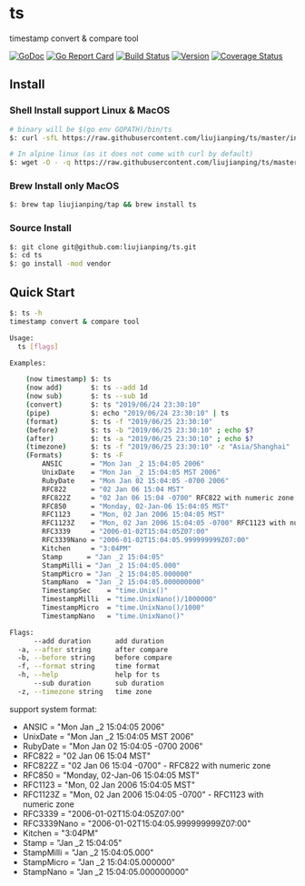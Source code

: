 ts
===
timestamp convert & compare tool

[![GoDoc](https://godoc.org/github.com/liujianping/ts?status.svg)](https://godoc.org/github.com/liujianping/ts) [![Go Report Card](https://goreportcard.com/badge/github.com/liujianping/ts)](https://goreportcard.com/report/github.com/liujianping/ts) [![Build Status](https://travis-ci.org/liujianping/ts.svg?branch=master)](https://travis-ci.org/liujianping/ts) [![Version](https://img.shields.io/github/tag/liujianping/ts.svg)](https://github.com/liujianping/ts/releases) [![Coverage Status](https://coveralls.io/repos/github/liujianping/ts/badge.svg?branch=master)](https://coveralls.io/github/liujianping/ts?branch=master)

## Install

### Shell Install support Linux & MacOS

````bash
# binary will be $(go env GOPATH)/bin/ts
$: curl -sfL https://raw.githubusercontent.com/liujianping/ts/master/install.sh | sh -s -- -b $(go env GOPATH)/bin

# In alpine linux (as it does not come with curl by default)
$: wget -O - -q https://raw.githubusercontent.com/liujianping/ts/master/install.sh | sh -s 

```` 

### Brew Install only MacOS
````bash
$: brew tap liujianping/tap && brew install ts
````

### Source Install
````bash
$: git clone git@github.com:liujianping/ts.git
$: cd ts
$: go install -mod vendor
````

## Quick Start

````bash
$: ts -h
timestamp convert & compare tool

Usage:
  ts [flags]

Examples:

	(now timestamp)	$: ts
	(now add)		$: ts --add 1d
	(now sub)		$: ts --sub 1d
	(convert)		$: ts "2019/06/24 23:30:10"
	(pipe)			$: echo "2019/06/24 23:30:10" | ts
	(format)		$: ts -f "2019/06/25 23:30:10"
	(before)		$: ts -b "2019/06/25 23:30:10" ; echo $?
	(after)			$: ts -a "2019/06/25 23:30:10" ; echo $?
	(timezone)		$: ts -f "2019/06/25 23:30:10" -z "Asia/Shanghai"
	(Formats)		$: ts -F 
		ANSIC       = "Mon Jan _2 15:04:05 2006"
		UnixDate    = "Mon Jan _2 15:04:05 MST 2006"
		RubyDate    = "Mon Jan 02 15:04:05 -0700 2006"
		RFC822      = "02 Jan 06 15:04 MST"
		RFC822Z     = "02 Jan 06 15:04 -0700" RFC822 with numeric zone
		RFC850      = "Monday, 02-Jan-06 15:04:05 MST"
		RFC1123     = "Mon, 02 Jan 2006 15:04:05 MST"
		RFC1123Z    = "Mon, 02 Jan 2006 15:04:05 -0700" RFC1123 with numeric zone
		RFC3339     = "2006-01-02T15:04:05Z07:00"
		RFC3339Nano = "2006-01-02T15:04:05.999999999Z07:00"
		Kitchen     = "3:04PM"
		Stamp      = "Jan _2 15:04:05"
		StampMilli = "Jan _2 15:04:05.000"
		StampMicro = "Jan _2 15:04:05.000000"
		StampNano  = "Jan _2 15:04:05.000000000"
		TimestampSec	= "time.Unix()"
		TimestampMilli  = "time.UnixNano()/1000000"
		TimestampMicro  = "time.UnixNano()/1000"
		TimestampNano	= "time.UnixNano()"

Flags:
      --add duration      add duration
  -a, --after string      after compare
  -b, --before string     before compare
  -f, --format string     time format
  -h, --help              help for ts
      --sub duration      sub duration
  -z, --timezone string   time zone
````

support system format:
- ANSIC       = "Mon Jan _2 15:04:05 2006"
- UnixDate    = "Mon Jan _2 15:04:05 MST 2006"
- RubyDate    = "Mon Jan 02 15:04:05 -0700 2006"
- RFC822      = "02 Jan 06 15:04 MST"
- RFC822Z     = "02 Jan 06 15:04 -0700" - RFC822 with numeric zone
- RFC850      = "Monday, 02-Jan-06 15:04:05 MST"
- RFC1123     = "Mon, 02 Jan 2006 15:04:05 MST"
- RFC1123Z    = "Mon, 02 Jan 2006 15:04:05 -0700" - RFC1123 with numeric zone
- RFC3339     = "2006-01-02T15:04:05Z07:00"
- RFC3339Nano = "2006-01-02T15:04:05.999999999Z07:00"
- Kitchen     = "3:04PM"
- Stamp      = "Jan _2 15:04:05"
- StampMilli = "Jan _2 15:04:05.000"
- StampMicro = "Jan _2 15:04:05.000000"
- StampNano  = "Jan _2 15:04:05.000000000"